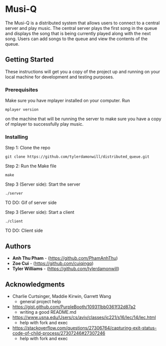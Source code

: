 # Musi-Q

The Musi-Q is a distributed system that allows users to connect to a central server and play music. The central server plays the first song in the queue and displays the song that is being currently played along with the next song. Users can add songs to the queue and view the contents of the queue. 

## Getting Started

These instructions will get you a copy of the project up and running on your local machine for development and testing purposes.

### Prerequisites

Make sure you have mplayer installed on your computer. Run

```
mplayer version
```
on the machine that will be running the server to make sure you have a copy of mplayer to successfully play music.

### Installing

Step 1: Clone the repo

```
git clone https://github.com/tylerdamonwill/distributed_queue.git
```

Step 2: Run the Make file

```
make
```

Step 3 (Server side): Start the server
```
./server
```
TO DO: Gif of server side

Step 3 (Server side): Start a client
```
./client
```
TO DO: Client side

## Authors

* **Anh Thu Pham** - (https://github.com/PhamAnhThu)
* **Zoe Cui** - (https://github.com/cuiqingq)
* **Tyler Williams** - (https://github.com/tylerdamonwill)

## Acknowledgments

* Charlie Curtsinger, Maddie Kirwin, Garrett Wang
  * general project help
* https://gist.github.com/PurpleBooth/109311bb0361f32d87a2
  * writing a good README.md
* https://www.usna.edu/Users/cs/aviv/classes/ic221/s16/lec/14/lec.html
  * help with fork and exec
* https://stackoverflow.com/questions/27306764/capturing-exit-status-code-of-child-process/27307246#27307246
  * help with fork and exec
